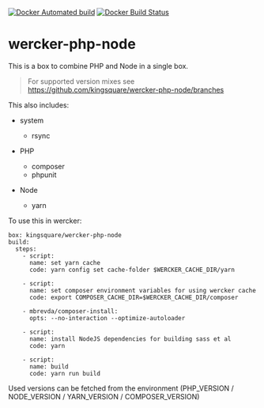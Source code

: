 [![Docker Automated build](https://img.shields.io/docker/automated/kingsquare/wercker-php-node?style=flat-square)](https://hub.docker.com/r/kingsquare/wercker-php-node)
[![Docker Build Status](https://img.shields.io/docker/build/kingsquare/wercker-php-node.svg?style=flat-square)](https://hub.docker.com/r/kingsquare/wercker-php-node)

# wercker-php-node

This is a box to combine PHP and Node in a single box.

> For supported version mixes see https://github.com/kingsquare/wercker-php-node/branches

This also includes:

 * system
    * rsync

 * PHP
    * composer
    * phpunit

 * Node
    * yarn

To use this in wercker:

```
box: kingsquare/wercker-php-node
build:
  steps:
    - script:
      name: set yarn cache
      code: yarn config set cache-folder $WERCKER_CACHE_DIR/yarn

    - script:
      name: set composer environment variables for using wercker cache
      code: export COMPOSER_CACHE_DIR=$WERCKER_CACHE_DIR/composer

    - mbrevda/composer-install:
      opts: --no-interaction --optimize-autoloader

    - script:
      name: install NodeJS dependencies for building sass et al
      code: yarn

    - script:
      name: build
      code: yarn run build

```

Used versions can be fetched from the environment (PHP_VERSION / NODE_VERSION / YARN_VERSION / COMPOSER_VERSION) 